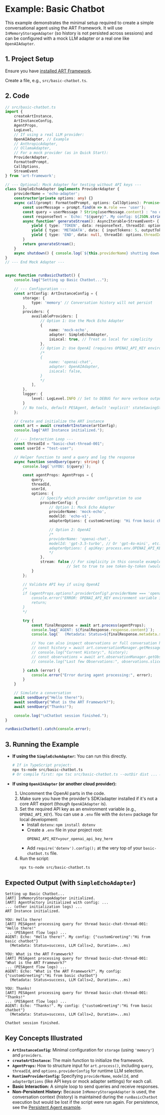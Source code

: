 # Example: Basic Chatbot

This example demonstrates the minimal setup required to create a simple conversational agent using the ART Framework. It will use `InMemoryStorageAdapter` (so history is not persisted across sessions) and can be configured with a mock LLM adapter or a real one like `OpenAIAdapter`.

## 1. Project Setup

Ensure you have [installed ART Framework](installation.md).

Create a file, e.g., `src/basic-chatbot.ts`.

## 2. Code

```typescript
// src/basic-chatbot.ts
import {
    createArtInstance,
    ArtInstanceConfig,
    AgentProps,
    LogLevel,
    // If using a real LLM provider:
    OpenAIAdapter, // Example
    // AnthropicAdapter,
    // OllamaAdapter,
    // For a mock provider (as in Quick Start):
    ProviderAdapter,
    FormattedPrompt,
    CallOptions,
    StreamEvent
} from 'art-framework';

// --- Optional: Mock Adapter for testing without API keys ---
class SimpleEchoAdapter implements ProviderAdapter {
    providerName = 'echo-adapter';
    constructor(private options: any) {}
    async call(prompt: FormattedPrompt, options: CallOptions): Promise<AsyncIterable<StreamEvent>> {
        const userMessage = prompt.find(m => m.role === 'user');
        const query = userMessage ? String(userMessage.content) : "no query provided";
        const responseText = `Echo: "${query}". My config: ${JSON.stringify(this.options)}`;
        async function* generateStream(): AsyncIterable<StreamEvent> {
            yield { type: 'TOKEN', data: responseText, threadId: options.threadId, traceId: options.traceId! };
            yield { type: 'METADATA', data: { inputTokens: 5, outputTokens: 10, stopReason: 'stop' }, threadId: options.threadId, traceId: options.traceId! };
            yield { type: 'END', data: null, threadId: options.threadId, traceId: options.traceId! };
        }
        return generateStream();
    }
    async shutdown() { console.log(`${this.providerName} shutting down.`); }
}
// --- End Mock Adapter ---


async function runBasicChatbot() {
    console.log("Setting up Basic Chatbot...");

    // --- Configuration ---
    const artConfig: ArtInstanceConfig = {
        storage: {
            type: 'memory' // Conversation history will not persist
        },
        providers: {
            availableProviders: [
                // Option 1: Use the Mock Echo Adapter
                {
                    name: 'mock-echo',
                    adapter: SimpleEchoAdapter,
                    isLocal: true, // Treat as local for simplicity
                },
                // Option 2: Use OpenAI (requires OPENAI_API_KEY environment variable)
                /*
                {
                    name: 'openai-chat',
                    adapter: OpenAIAdapter,
                    isLocal: false,
                }
                */
            ],
        },
        logger: {
            level: LogLevel.INFO // Set to DEBUG for more verbose output
        }
        // No tools, default PESAgent, default 'explicit' stateSavingStrategy
    };

    // Create and initialize the ART instance
    const art = await createArtInstance(artConfig);
    console.log("ART Instance initialized.");

    // --- Interaction Loop ---
    const threadId = "basic-chat-thread-001";
    const userId = "test-user";

    // Helper function to send a query and log the response
    async function sendQuery(query: string) {
        console.log(`\nYOU: ${query}`);

        const agentProps: AgentProps = {
            query,
            threadId,
            userId,
            options: {
                // Specify which provider configuration to use
                providerConfig: {
                    // Option 1: Mock Echo Adapter
                    providerName: 'mock-echo',
                    modelId: 'echo-v1',
                    adapterOptions: { customGreeting: "Hi from basic chatbot" }

                    // Option 2: OpenAI
                    /*
                    providerName: 'openai-chat',
                    modelId: 'gpt-3.5-turbo', // Or 'gpt-4o-mini', etc.
                    adapterOptions: { apiKey: process.env.OPENAI_API_KEY }
                    */
                },
                stream: false // For simplicity in this console example, disable streaming
                            // Set to true to see token-by-token (would need UI stream handling)
            }
        };

        // Validate API key if using OpenAI
        /*
        if (agentProps.options?.providerConfig?.providerName === 'openai-chat' && !process.env.OPENAI_API_KEY) {
            console.error("ERROR: OPENAI_API_KEY environment variable is not set. Skipping OpenAI call.");
            return;
        }
        */

        try {
            const finalResponse = await art.process(agentProps);
            console.log(`AGENT: ${finalResponse.response.content}`);
            console.log(`  (Metadata: Status=${finalResponse.metadata.status}, LLM Calls=${finalResponse.metadata.llmCalls}, Duration=${finalResponse.metadata.totalDurationMs}ms)`);

            // You can also inspect observations or full conversation history:
            // const history = await art.conversationManager.getMessages(threadId);
            // console.log("Current History:", history);
            // const observations = await art.observationManager.getObservations(threadId);
            // console.log("Last few Observations:", observations.slice(-3));

        } catch (error) {
            console.error("Error during agent processing:", error);
        }
    }

    // Simulate a conversation
    await sendQuery("Hello there!");
    await sendQuery("What is the ART Framework?");
    await sendQuery("Thanks!");

    console.log("\nChatbot session finished.");
}

runBasicChatbot().catch(console.error);
```

## 3. Running the Example

*   **If using the `SimpleEchoAdapter`:**
    You can run this directly.
    ```bash
    # If in TypeScript project:
    npx ts-node src/basic-chatbot.ts
    # Or compile first: npx tsc src/basic-chatbot.ts --outDir dist ... && node dist/basic-chatbot.js
    ```

*   **If using `OpenAIAdapter` (or another cloud provider):**
    1.  Uncomment the OpenAI parts in the code.
    2.  Make sure you have the provider's SDK/adapter installed if it's not a core ART export (though `OpenAIAdapter` is).
    3.  Set the required API key as an environment variable (e.g., `OPENAI_API_KEY`). You can use a `.env` file with the `dotenv` package for local development:
        *   Install `dotenv`: `npm install dotenv`
        *   Create a `.env` file in your project root:
            ```
            OPENAI_API_KEY=your_openai_api_key_here
            ```
        *   Add `require('dotenv').config();` at the very top of your `basic-chatbot.ts` file.
    4.  Run the script:
        ```bash
        npx ts-node src/basic-chatbot.ts
        ```

## Expected Output (with `SimpleEchoAdapter`)

```
Setting up Basic Chatbot...
[ART] InMemoryStorageAdapter initialized.
[ART] AgentFactory initialized with config: ...
... (other initialization logs) ...
ART Instance initialized.

YOU: Hello there!
[ART] PESAgent processing query for thread basic-chat-thread-001: "Hello there!"
... (PESAgent flow logs) ...
AGENT: Echo: "Hello there!". My config: {"customGreeting":"Hi from basic chatbot"}
  (Metadata: Status=success, LLM Calls=2, Duration=...ms)

YOU: What is the ART Framework?
[ART] PESAgent processing query for thread basic-chat-thread-001: "What is the ART Framework?"
... (PESAgent flow logs) ...
AGENT: Echo: "What is the ART Framework?". My config: {"customGreeting":"Hi from basic chatbot"}
  (Metadata: Status=success, LLM Calls=2, Duration=...ms)

YOU: Thanks!
[ART] PESAgent processing query for thread basic-chat-thread-001: "Thanks!"
... (PESAgent flow logs) ...
AGENT: Echo: "Thanks!". My config: {"customGreeting":"Hi from basic chatbot"}
  (Metadata: Status=success, LLM Calls=2, Duration=...ms)

Chatbot session finished.
```

## Key Concepts Illustrated

*   **`ArtInstanceConfig`:** Minimal configuration for `storage` (using `'memory'`) and `providers`.
*   **`createArtInstance`:** The main function to initialize the framework.
*   **`AgentProps`:** How to structure input for `art.process()`, including `query`, `threadId`, and `options.providerConfig` for runtime LLM selection.
*   **`RuntimeProviderConfig`:** Specifying `providerName`, `modelId`, and `adapterOptions` (like API keys or mock adapter settings) for each call.
*   **Basic Interaction:** A simple loop to send queries and receive responses.
*   **Non-Persistent History:** Because `InMemoryStorageAdapter` is used, the conversation context (history) is maintained during the `runBasicChatbot` execution but would be lost if the script were run again. For persistence, see the [Persistent Agent example](persistent-agent.md).